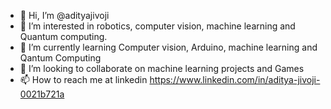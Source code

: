 - 👋 Hi, I’m @adityajivoji
- 👀 I’m interested in robotics, computer vision, machine learning and Quantum computing.
- 🌱 I’m currently learning Computer vision, Arduino, machine learning and Qantum Computing
- 💞️ I’m looking to collaborate on machine learning projects and Games
- 📫 How to reach me at linkedin https://www.linkedin.com/in/aditya-jivoji-0021b721a

<!---
adityajivoji/adityajivoji is a ✨ special ✨ repository because its `README.md` (this file) appears on your GitHub profile.
You can click the Preview link to take a look at your changes.
--->
